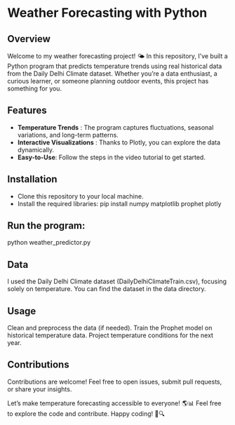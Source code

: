 # Weather Forecasting with Python

## Overview
Welcome to my weather forecasting project! 🌤️ In this repository, I’ve built a Python program that predicts temperature trends using real historical data from the Daily Delhi Climate dataset. Whether you’re a data enthusiast, a curious learner, or someone planning outdoor events, this project has something for you.

## Features
- **Temperature Trends** : The program captures fluctuations, seasonal variations, and long-term patterns.
- **Interactive Visualizations** : Thanks to Plotly, you can explore the data dynamically.
- **Easy-to-Use**: Follow the steps in the video tutorial to get started.

## Installation
- Clone this repository to your local machine.
- Install the required libraries:
  pip install numpy matplotlib prophet plotly

## Run the program:
python weather_predictor.py

## Data
I used the Daily Delhi Climate dataset (DailyDelhiClimateTrain.csv), focusing solely on temperature. You can find the dataset in the data directory.

## Usage
Clean and preprocess the data (if needed).
Train the Prophet model on historical temperature data.
Project temperature conditions for the next year.

## Contributions
Contributions are welcome! Feel free to open issues, submit pull requests, or share your insights.


Let’s make temperature forecasting accessible to everyone! 🌎📊 Feel free to explore the code and contribute. Happy coding! 🚀🔍
